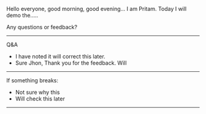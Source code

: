 Hello everyone, good morning, good evening... I am Pritam. Today I will demo the.....

Any questions or feedback?

---

Q&A

- I have noted it will correct this later.
- Sure Jhon, Thank you for the feedback. Will

---

If something breaks:

- Not sure why this
- Will check this later

---
